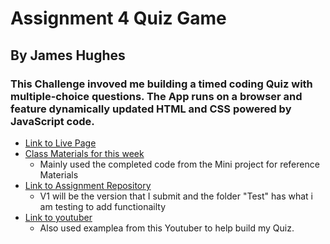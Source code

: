 # Assignment 4 Quiz Game 
## By James Hughes
### This Challenge invoved me building a timed coding Quiz with multiple-choice questions. The App runs on a browser and feature dynamically updated HTML and CSS powered by JavaScript code.
 * [Link to Live Page](https://jameshughes2009.github.io/assignment-4/v1/)
 * [Class Materials for this week](https://github.com/Jameshughes2009/Firstday)
    * Mainly used the completed code from the Mini project for reference Materials
* [Link to Assignment Repository](https://github.com/Jameshughes2009/assignment-4)
    * V1 will be the version that I submit and the folder "Test" has what i am testing to add functionailty
* [Link to youtuber](https://www.youtube.com/@GreatStackDev)
    * Also used examplea from this Youtuber to help build my Quiz.
    